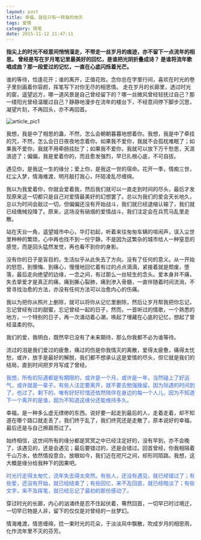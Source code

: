 ```yaml
---
layout: post
title: 幸福，就在只有一转身的地方
tags: 爱情
category: 随笔
date: 2015-11-12 21:47:11
---
```


**指尖上的时光不经意间悄悄溜走，不带走一丝岁月的痕迹，亦不留下一点流年的相思。
曾经是写在岁月笔记里最美好的回忆，是谁把光阴折叠成诗？
是谁将流年歌唱成曲？那一段爱过的记忆，一直在心底闪烁着光芒。**

谁的等待，恰逢花开；谁的离开，正值花败。念你总在字里行间，喜欢在时光的卷子里刻画着你容颜，挥笔写下对你无尽的相思情。
走在岁月的长廊里，透过时光的窗，遥望远方，哪一道风景是自己曾经留下的？哪一丝微风曾经轻抚过自己？那一缕阳光曾经温暖过自己？静静地漫步在流年的楼台下，不经意间停下脚步沉思，凝望片刻，不再回头，亦不再回首。

![article_pic1](http://7xlkoc.com1.z0.glb.clouddn.com/wp-content/uploads/2015/11/2015111214133544.jpg)

我想，我是中了相思的蛊，不然，怎么会朝朝暮暮地想着你。我想，我是中了牵挂的咒，不然，怎么会日日夜夜地念着你。如果我不爱你，我就不会孤枕难眠了；如果我不爱你，我就不用牵肠挂肚了；如果我不爱你，我就可以放下万千愁思，天涯浪迹了；偏偏，我是爱着你的，而且愈发强烈，早已扎根心底，不可自拔。

遇见你，是我这一生的缘分；爱上你，是我这一世的宿命。花开一季，情痴三世，红尘入梦，情海难渡，明月敲打我心，阡陌凌乱尽缠绵。

我以为我爱着你，你就会爱着我，然后我们就可以一直走到时间的尽头，最后才发现原来这一切都只是自己对爱情最美好的幻想罢了。总以为我们的爱会天长地久，总以为时间会敌过一切，但偏偏还没有开始战斗，我们就已经退缩认输了，我们就已经缴械投降了。原来，这场没有硝烟的爱情战斗，我们注定会在兵荒马乱里走散。

站在天台一角，遥望城市中心，华灯初起，听着来往匆匆车辆的喧闹声，误入尘世里种种的繁琐，心中再也找不到一份宁静，不是因为这繁杂的城市给人一种窒息的感觉，而是回头猛然发觉，再也看不到你的身影。

没有你的日子是盲目的，生活似乎从此失去了方向，没有了任何的意义。从一开始的怒怨，到懊悔、到痛心，慢慢地回忆着有过的点点滴滴，紧接着就是颓废，堕落，最后走向绝望的边缘，一念之间，有过那么一丝轻生的念头。爱本身并不痛，失去挚爱才是真正的痛，痛到撕心裂肺，痛到渗入骨髓，一直伴随着时间流淌，不曾寻找治愈的方法，亦没有任何方法可以治愈内心的伤痛。

我以为把你从照片上删除，就可以将你从记忆里删除，然后让岁月帮我把你忘记，忘记曾经有过的甜蜜，忘记曾经一起的日子，然而，一首听过的情歌，一个熟悉的地方，一个特别的日子，再一次涌动着心潮，唤起了埋藏在心底的记忆，想起了曾经温柔的你。

我们的爱，我明白，既然早已没有了未来期待，那么你我都不必为谁等待。

流过的泪是我们爱过的疲惫，痛过的伤是你我情灭的离散，爱得太疲惫，痛得太忧愁，或许，放手是最好的解脱，我们都不想承认这是爱情的尽头，但它就是我们的结局，直到时间把岁月写成了曾经。

<span style="color: #3366ff;">我想，所有的际遇都是有期限的，或许是一个月，或许是一年，当然碰上了好运气，或许就是一辈子。有些人注定要离开，就不要去勉强挽留，因为际遇的时间到了，也过了。剩下的，唯有好好珍惜还依然陪伴在身边的每一个人儿，因为不知道下一个离开的是谁，因为不知道这缘分还能维持多久。</span>

幸福，是一种多么虚无缥缈的东西。说好要一起走到最后的人，走着走着，却不知道在哪个路口就走丢了，我们终于乱了，我们终究还是走散了，原本说好的幸福，最后还是与自己擦肩而过了。

始终相信，这世间所有的缘分都是冥冥之中已经注定好的，没有早到，亦不会晚了，该遇见的，还是会遇见；最后要错过的，还是会错过。回首曾经，你我相隔着千山万水，依然情投意合。放眼如今，我们近在咫尺之间，却形同陌路。我想，这大概是缘分给我种下的因果吧。

<span style="color: #3366ff;">时光行走得太匆忙，流年失去得太突然。有些人，还没有遇见，就已经错过了；有些爱，还没有开始，就已经结束了；有些回忆，来不及回首，就已经暗淡了；有些文字，来不及挥笔，就已经忘记了最初的那份感动了。</span>

穿过时光的长廊，内心的汹涌终是忍不住起伏着，蓦然回首，一切早已时过境迁，一切早已物是人非，留下的仅仅是对曾经的一丝梦幻。

情海难渡，情思缠绵，捻一束时光的花朵，于淡淡风中飘散，吹成岁月的相思雨，化作流年里不灭的芬芳。